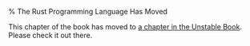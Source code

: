 % The Rust Programming Language Has Moved

This chapter of the book has moved to [a chapter in the Unstable
Book][unstable book plugins]. Please check it out there.

[unstable book plugins]: ../unstable-book/language-features/plugin.html
